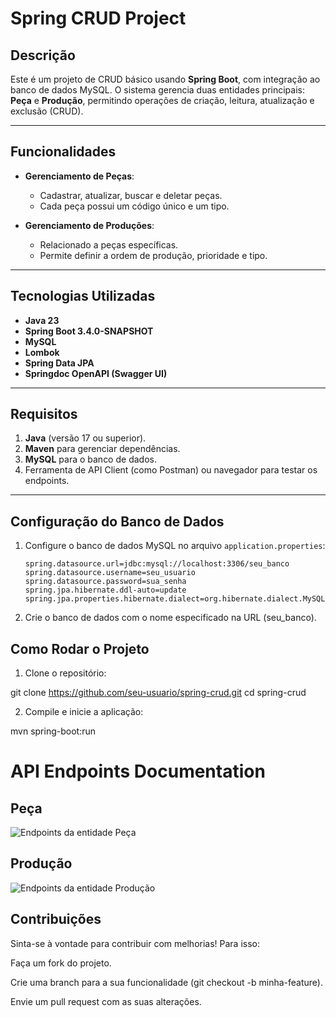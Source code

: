 # Spring CRUD Project

## Descrição
Este é um projeto de CRUD básico usando **Spring Boot**, com integração ao banco de dados MySQL. O sistema gerencia duas entidades principais: **Peça** e **Produção**, permitindo operações de criação, leitura, atualização e exclusão (CRUD).

---

## Funcionalidades
- **Gerenciamento de Peças**:
  - Cadastrar, atualizar, buscar e deletar peças.
  - Cada peça possui um código único e um tipo.

- **Gerenciamento de Produções**:
  - Relacionado a peças específicas.
  - Permite definir a ordem de produção, prioridade e tipo.

---

## Tecnologias Utilizadas
- **Java 23**
- **Spring Boot 3.4.0-SNAPSHOT**
- **MySQL**
- **Lombok**
- **Spring Data JPA**
- **Springdoc OpenAPI (Swagger UI)**

---

## Requisitos
1. **Java** (versão 17 ou superior).
2. **Maven** para gerenciar dependências.
3. **MySQL** para o banco de dados.
4. Ferramenta de API Client (como Postman) ou navegador para testar os endpoints.

---

## Configuração do Banco de Dados
1. Configure o banco de dados MySQL no arquivo `application.properties`:
   ```properties
   spring.datasource.url=jdbc:mysql://localhost:3306/seu_banco
   spring.datasource.username=seu_usuario
   spring.datasource.password=sua_senha
   spring.jpa.hibernate.ddl-auto=update
   spring.jpa.properties.hibernate.dialect=org.hibernate.dialect.MySQL8Dialect

2. Crie o banco de dados com o nome especificado na URL (seu_banco).

## Como Rodar o Projeto
1. Clone o repositório:


git clone https://github.com/seu-usuario/spring-crud.git
cd spring-crud

2. Compile e inicie a aplicação:

mvn spring-boot:run

# API Endpoints Documentation

## Peça

![Endpoints da entidade Peça](src\main\java\com\crud\spring_crud\utils\imgs\swagger-peça.png)
## Produção

![Endpoints da entidade Produção](src\main\java\com\crud\spring_crud\utils\imgs\swagger-produçao.png)

## Contribuições
Sinta-se à vontade para contribuir com melhorias! Para isso:

Faça um fork do projeto.

Crie uma branch para a sua funcionalidade (git checkout -b minha-feature).

Envie um pull request com as suas alterações.






